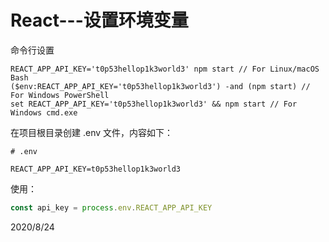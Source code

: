 # React---设置环境变量

命令行设置  
```
REACT_APP_API_KEY='t0p53hellop1k3world3' npm start // For Linux/macOS Bash
($env:REACT_APP_API_KEY='t0p53hellop1k3world3') -and (npm start) // For Windows PowerShell
set REACT_APP_API_KEY='t0p53hellop1k3world3' && npm start // For Windows cmd.exe
```

在项目根目录创建 .env 文件，内容如下：  
```
# .env

REACT_APP_API_KEY=t0p53hellop1k3world3
```

使用：  
```js
const api_key = process.env.REACT_APP_API_KEY
```


2020/8/24  
